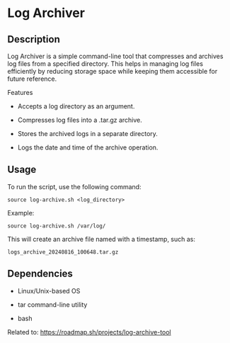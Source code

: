 # Log Archiver

## Description

Log Archiver is a simple command-line tool that compresses and archives log files from a specified directory. This helps in managing log files efficiently by reducing storage space while keeping them accessible for future reference.

Features

- Accepts a log directory as an argument.

- Compresses log files into a .tar.gz archive.

- Stores the archived logs in a separate directory.

- Logs the date and time of the archive operation.

## Usage

To run the script, use the following command:
```
source log-archive.sh <log_directory>
```
Example:
```
source log-archive.sh /var/log/
```
This will create an archive file named with a timestamp, such as:
```
logs_archive_20240816_100648.tar.gz
```
## Dependencies

- Linux/Unix-based OS

- tar command-line utility

- bash

Related to: https://roadmap.sh/projects/log-archive-tool
